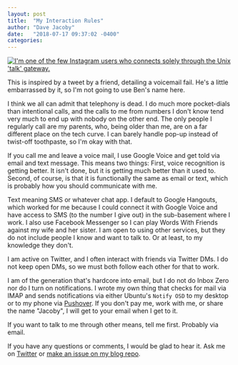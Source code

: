 ```yaml
---
layout: post
title:  "My Interaction Rules"
author: "Dave Jacoby"
date:   "2018-07-17 09:37:02 -0400"
categories: 
---
```


[ ![I&#39;m one of the few Instagram users who connects solely through the Unix &#39;talk&#39; gateway.](https://imgs.xkcd.com/comics/chat_systems.png "xkcd 1810") ](https://xkcd.com/1810/)

This is inspired by a tweet by a friend, detailing a voicemail fail. He's a little embarrassed by it, so I'm not going to use Ben's name here.

I think we all can admit that telephony is dead. I do much more pocket-dials than intentional calls, and the calls to me from numbers I don't know tend very much to end up with nobody on the other end. The only people I regularly call are my parents, who, being older than me, are on a far different place on the tech curve. I can barely handle pop-up instead of twist-off toothpaste, so I'm okay with that.

If you call me and leave a voice mail, I use Google Voice and get told via email and text message. This means two things: First, voice recognition is getting better. It isn't done, but it is getting much better than it used to. Second, of course, is that it is functionally the same as email or text, which is probably how you should communicate with me.

Text meaning SMS or whatever chat app. I default to Google Hangouts, which worked for me because I could connect it with Google Voice and have access to SMS (to the number I give out) in the sub-basement where I work. I also use Facebook Messenger so I can play Words With Friends against my wife and her sister. I am open to using other services, but they do not include people I know and want to talk to. Or at least, to my knowledge they don't.

I am active on Twitter, and I often interact with friends via Twitter DMs. I do not keep open DMs, so we must both follow each other for that to work. 

I am of the generation that's hardcore into email, but I do not do Inbox Zero nor do I turn on notifications. I wrote my own thing that checks for mail via IMAP and sends notifications via either Ubuntu's `Notify OSD` to my desktop or to my phone via [Pushover](https://pushover.net/). If you don't pay me, work with me, or share the name "Jacoby", I will get to your email when I get to it.

If you want to talk to me through other means, tell me first. Probably via email.

If you have any questions or comments, I would be glad to hear it. Ask me on [Twitter](https://twitter.com/jacobydave) or [make an issue on my blog repo](https://github.com/jacoby/jacoby.github.io).


